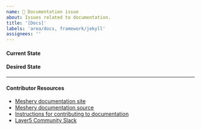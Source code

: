 ```yaml
---
name: 📄 Documentation issue
about: Issues related to documentation.
title: '[Docs]'
labels: 'area/docs, framework/jekyll'
assignees: ''
---
```

#### Current State

#### Desired State

---

#### Contributor Resources

- [Meshery documentation site](https://docs.meshery.io/)
- [Meshery documentation source](https://github.com/layer5io/meshery/tree/master/docs)
- [Instructions for contributing to documentation](https://github.com/layer5io/meshery/blob/master/CONTRIBUTING.md#documentation-contribution-flow)
- [Layer5 Community Slack](http://slack.layer5.io)
